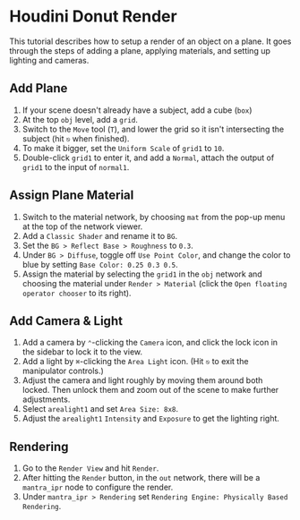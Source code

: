 # Houdini Donut Render

This tutorial describes how to setup a render of an object on a plane. It goes through the steps of adding a plane, applying materials, and setting up lighting and cameras.

## Add Plane

1. If your scene doesn't already have a subject, add a cube (`box`)
2. At the top `obj` level, add a `grid`.
3. Switch to the `Move` tool (`T`), and lower the grid so it isn't intersecting the subject (hit `⎋` when finished).
4. To make it bigger, set the `Uniform Scale` of `grid1` to `10`.
5. Double-click `grid1` to enter it, and add a `Normal`, attach the output of `grid1` to the input of `normal1`.

## Assign Plane Material

1. Switch to the material network, by choosing `mat` from the pop-up menu at the top of the network viewer.
2. Add a `Classic Shader` and rename it to `BG`.
3. Set the `BG > Reflect Base > Roughness` to `0.3`.
4. Under `BG > Diffuse`, toggle off `Use Point Color`, and change the color to blue by setting `Base Color: 0.25 0.3 0.5`.
5. Assign the material by selecting the `grid1` in the `obj` network and choosing the material under `Render > Material` (click the `Open floating operator chooser` to its right).

## Add Camera & Light

1. Add a camera by `⌃`-clicking the `Camera` icon, and click the lock icon in the sidebar to lock it to the view.
2. Add a light by `⌘`-clicking the `Area Light` icon. (Hit `⎋` to exit the manipulator controls.)
3. Adjust the camera and light roughly by moving them around both locked. Then unlock them and zoom out of the scene to make further adjustments.
4. Select `arealight1` and set `Area Size: 8x8`.
5. Adjust the `arealight1` `Intensity` and `Exposure` to get the lighting right.

## Rendering

1. Go to the `Render View` and hit `Render`.
2. After hitting the `Render` button, in the `out` network, there will be a `mantra_ipr` node to configure the render.
3. Under `mantra_ipr > Rendering` set `Rendering Engine: Physically Based Rendering`.